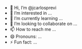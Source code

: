 - 👋 Hi, I’m @jcarlosprevi
- 👀 I’m interested in ...
- 🌱 I’m currently learning ...
- 💞️ I’m looking to collaborate on ...
- 📫 How to reach me ...
- 😄 Pronouns: ...
- ⚡ Fun fact: ...

<!---
jcarlosprevi/jcarlosprevi is a ✨ special ✨ repository because its `README.md` (this file) appears on your GitHub profile.
You can click the Preview link to take a look at your changes.
--->
